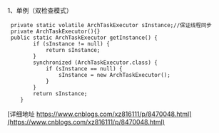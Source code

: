 1、单例（双检查模式）
```
 private static volatile ArchTaskExecutor sInstance;//保证线程同步
 private ArchTaskExecutor(){}
 public static ArchTaskExecutor getInstance() {
        if (sInstance != null) {
            return sInstance;
        }
        synchronized (ArchTaskExecutor.class) {
            if (sInstance == null) {
                sInstance = new ArchTaskExecutor();
            }
        }
        return sInstance;
    }
```
[详细地址 https://www.cnblogs.com/xz816111/p/8470048.html](https://www.cnblogs.com/xz816111/p/8470048.html)
